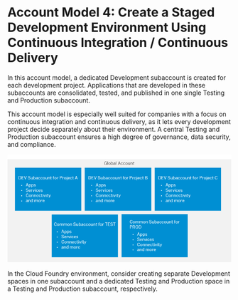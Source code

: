 <!-- loioc7788e6549474104ad99491ad4efa245 -->

# Account Model 4: Create a Staged Development Environment Using Continuous Integration / Continuous Delivery

In this account model, a dedicated Development subaccount is created for each development project. Applications that are developed in these subaccounts are consolidated, tested, and published in one single Testing and Production subaccount.

This account model is especially well suited for companies with a focus on continuous integration and continuous delivery, as it lets every development project decide separately about their environment. A central Testing and Production subaccount ensures a high degree of governance, data security, and compliance.

![](../images/sap_cp_lm_account_model_scenarios_5_22a1976.png)

In the Cloud Foundry environment, consider creating separate Development spaces in one subaccount and a dedicated Testing and Production space in a Testing and Production subaccount, respectively.

